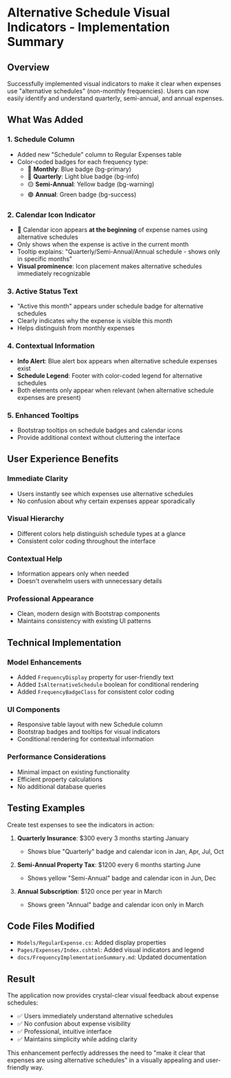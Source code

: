 # Alternative Schedule Visual Indicators - Implementation Summary

## Overview

Successfully implemented visual indicators to make it clear when expenses use "alternative schedules" (non-monthly frequencies). Users can now easily identify and understand quarterly, semi-annual, and annual expenses.

## What Was Added

### 1. **Schedule Column**
- Added new "Schedule" column to Regular Expenses table
- Color-coded badges for each frequency type:
  - 🔵 **Monthly**: Blue badge (bg-primary)
  - 🔵 **Quarterly**: Light blue badge (bg-info)
  - 🟡 **Semi-Annual**: Yellow badge (bg-warning)
  - 🟢 **Annual**: Green badge (bg-success)

### 2. **Calendar Icon Indicator**
- 📅 Calendar icon appears **at the beginning** of expense names using alternative schedules
- Only shows when the expense is active in the current month
- Tooltip explains: "Quarterly/Semi-Annual/Annual schedule - shows only in specific months"
- **Visual prominence**: Icon placement makes alternative schedules immediately recognizable

### 3. **Active Status Text**
- "Active this month" appears under schedule badge for alternative schedules
- Clearly indicates why the expense is visible this month
- Helps distinguish from monthly expenses

### 4. **Contextual Information**
- **Info Alert**: Blue alert box appears when alternative schedule expenses exist
- **Schedule Legend**: Footer with color-coded legend for alternative schedules
- Both elements only appear when relevant (when alternative schedule expenses are present)

### 5. **Enhanced Tooltips**
- Bootstrap tooltips on schedule badges and calendar icons
- Provide additional context without cluttering the interface

## User Experience Benefits

### **Immediate Clarity**
- Users instantly see which expenses use alternative schedules
- No confusion about why certain expenses appear sporadically

### **Visual Hierarchy**
- Different colors help distinguish schedule types at a glance
- Consistent color coding throughout the interface

### **Contextual Help**
- Information appears only when needed
- Doesn't overwhelm users with unnecessary details

### **Professional Appearance**
- Clean, modern design with Bootstrap components
- Maintains consistency with existing UI patterns

## Technical Implementation

### **Model Enhancements**
- Added `FrequencyDisplay` property for user-friendly text
- Added `IsAlternativeSchedule` boolean for conditional rendering
- Added `FrequencyBadgeClass` for consistent color coding

### **UI Components**
- Responsive table layout with new Schedule column
- Bootstrap badges and tooltips for visual indicators
- Conditional rendering for contextual information

### **Performance Considerations**
- Minimal impact on existing functionality
- Efficient property calculations
- No additional database queries

## Testing Examples

Create test expenses to see the indicators in action:

1. **Quarterly Insurance**: $300 every 3 months starting January
   - Shows blue "Quarterly" badge and calendar icon in Jan, Apr, Jul, Oct
   
2. **Semi-Annual Property Tax**: $1200 every 6 months starting June
   - Shows yellow "Semi-Annual" badge and calendar icon in Jun, Dec
   
3. **Annual Subscription**: $120 once per year in March
   - Shows green "Annual" badge and calendar icon only in March

## Code Files Modified

- `Models/RegularExpense.cs`: Added display properties
- `Pages/Expenses/Index.cshtml`: Added visual indicators and legend
- `docs/FrequencyImplementationSummary.md`: Updated documentation

## Result

The application now provides crystal-clear visual feedback about expense schedules:
- ✅ Users immediately understand alternative schedules
- ✅ No confusion about expense visibility
- ✅ Professional, intuitive interface
- ✅ Maintains simplicity while adding clarity

This enhancement perfectly addresses the need to "make it clear that expenses are using alternative schedules" in a visually appealing and user-friendly way.
